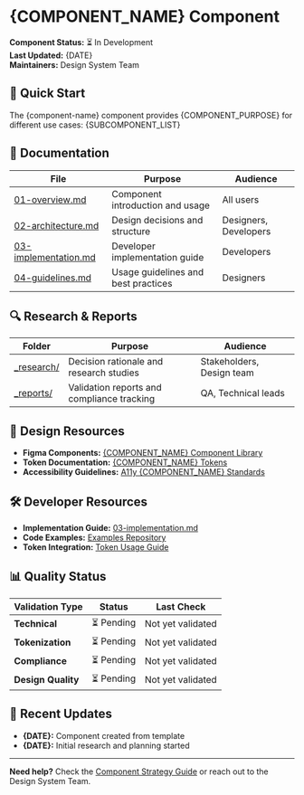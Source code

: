 # {COMPONENT_NAME} Component

**Component Status:** ⏳ In Development  
**Last Updated:** {DATE}  
**Maintainers:** Design System Team

## 🚀 Quick Start

The {component-name} component provides {COMPONENT_PURPOSE} for different use cases:
{SUBCOMPONENT_LIST}

## 📖 Documentation

| File | Purpose | Audience |
|------|---------|----------|
| [01-overview.md](01-overview.md) | Component introduction and usage | All users |
| [02-architecture.md](02-architecture.md) | Design decisions and structure | Designers, Developers |
| [03-implementation.md](03-implementation.md) | Developer implementation guide | Developers |
| [04-guidelines.md](04-guidelines.md) | Usage guidelines and best practices | Designers |

## 🔍 Research & Reports

| Folder | Purpose | Audience |
|--------|---------|----------|
| [_research/](_research/) | Decision rationale and research studies | Stakeholders, Design team |
| [_reports/](_reports/) | Validation reports and compliance tracking | QA, Technical leads |

## 🎨 Design Resources

- **Figma Components:** [{COMPONENT_NAME} Component Library]({FIGMA_LINK})
- **Token Documentation:** [{COMPONENT_NAME} Tokens](../03-design-tokens/)
- **Accessibility Guidelines:** [A11y {COMPONENT_NAME} Standards](_reports/03-compliance/)

## 🛠️ Developer Resources

- **Implementation Guide:** [03-implementation.md](03-implementation.md)
- **Code Examples:** [Examples Repository]({EXAMPLES_LINK})
- **Token Integration:** [Token Usage Guide](../03-design-tokens/)

## 📊 Quality Status

| Validation Type | Status | Last Check |
|----------------|--------|------------|
| **Technical** | ⏳ Pending | Not yet validated |
| **Tokenization** | ⏳ Pending | Not yet validated |
| **Compliance** | ⏳ Pending | Not yet validated |
| **Design Quality** | ⏳ Pending | Not yet validated |

## 🔄 Recent Updates

- **{DATE}:** Component created from template
- **{DATE}:** Initial research and planning started

---

**Need help?** Check the [Component Strategy Guide](../../07-workflow/maintainers/component-documentation-separation-strategy.md) or reach out to the Design System Team.
